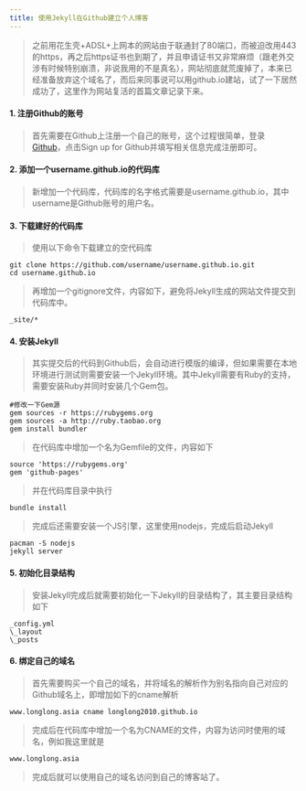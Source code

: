 ```yaml
---
title: 使用Jekyll在Github建立个人博客
---
```


> 之前用花生壳+ADSL+上网本的网站由于联通封了80端口，而被迫改用443的https，再之后https证书也到期了，并且申请证书又非常麻烦（跟老外交涉有时候特别崩溃，非说我用的不是真名），网站彻底就荒废掉了，本来已经准备放弃这个域名了，而后来同事说可以用github.io建站，试了一下居然成功了，这里作为网站复活的首篇文章记录下来。

#### 1. 注册Github的账号

> 首先需要在Github上注册一个自己的账号，这个过程很简单，登录[Github](https://github.com/)，点击Sign up for Github并填写相关信息完成注册即可。

#### 2. 添加一个username.github.io的代码库

> 新增加一个代码库，代码库的名字格式需要是username.github.io，其中username是Github账号的用户名。

#### 3. 下载建好的代码库

> 使用以下命令下载建立的空代码库
>
	git clone https://github.com/username/username.github.io.git
	cd username.github.io
>
> 再增加一个gitignore文件，内容如下，避免将Jekyll生成的网站文件提交到代码库中。
>
	_site/*

#### 4. 安装Jekyll

> 其实提交后的代码到Github后，会自动进行模版的编译，但如果需要在本地环境进行测试则需要安装一个Jekyll环境。其中Jekyll需要有Ruby的支持，需要安装Ruby并同时安装几个Gem包。
>
	#修改一下Gem源
	gem sources -r https://rubygems.org
	gem sources -a http://ruby.taobao.org
	gem install bundler
>
> 在代码库中增加一个名为Gemfile的文件，内容如下
>
	source 'https://rubygems.org'
	gem 'github-pages'
>
> 并在代码库目录中执行
>
	bundle install
>
> 完成后还需要安装一个JS引擎，这里使用nodejs，完成后启动Jekyll
>
	pacman -S nodejs
	jekyll server

#### 5. 初始化目录结构

> 安装Jekyll完成后就需要初始化一下Jekyll的目录结构了，其主要目录结构如下
>
	_config.yml
	\_layout
	\_posts

#### 6. 绑定自己的域名

> 首先需要购买一个自己的域名，并将域名的解析作为别名指向自己对应的Github域名上，即增加如下的cname解析
>
	www.longlong.asia cname longlong2010.github.io
>
> 完成后在代码库中增加一个名为CNAME的文件，内容为访问时使用的域名，例如我这里就是
>
	www.longlong.asia
>
> 完成后就可以使用自己的域名访问到自己的博客站了。

